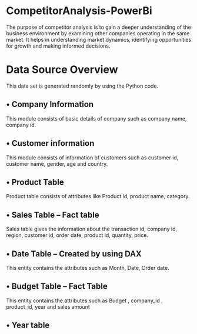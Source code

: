 # CompetitorAnalysis-PowerBi
The purpose of competitor analysis is to gain a deeper understanding of the business environment by examining other companies operating in the same market. It helps in understanding market dynamics, identifying opportunities for growth and making informed decisions.
# Data Source Overview
  This data set is generated randomly by using the Python code.
## •	Company Information 
  This module consists of basic details of company such as company name, company id.
## •	Customer information 
  This module consists of information of customers such as customer id, customer name, gender, age and country.
## •	Product Table 
  Product table consists of attributes like Product id, product name, category.
## •	Sales Table – Fact table 
  Sales table gives the information about the transaction id, company id, region, customer id, order date, product id, quantity, price.
## •	Date Table – Created by using DAX
  This entity contains the attributes such as Month, Date, Order date.
## •	Budget Table – Fact Table
This entity contains the attributes such as Budget , company_id , product_id, year and sales amount
## •	Year table 

